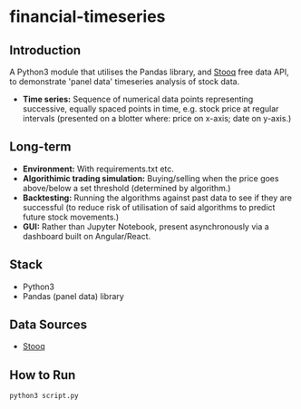 # financial-timeseries

## Introduction

A Python3 module that utilises the Pandas library, and [Stooq](https://stooq.com/db/) free data API, to demonstrate 'panel data' timeseries analysis of stock data.

- **Time series:** Sequence of numerical data points representing successive, equally spaced points in time, e.g. stock price at regular intervals (presented on a blotter where: price on x-axis; date on y-axis.)

## Long-term

- **Environment:** With requirements.txt etc.
- **Algorithimic trading simulation:** Buying/selling when the price goes above/below a set threshold (determined by algorithm.)
- **Backtesting:** Running the algorithms against past data to see if they are successful (to reduce risk of utilisation of said algorithms to predict future stock movements.)
- **GUI:** Rather than Jupyter Notebook, present asynchronously via a dashboard built on Angular/React.

## Stack

- Python3
- Pandas (panel data) library

## Data Sources

- [Stooq](https://stooq.com/db/)

## How to Run

`` python3 script.py ``